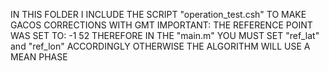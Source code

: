 IN THIS FOLDER I INCLUDE THE SCRIPT "operation_test.csh" TO MAKE GACOS CORRECTIONS WITH GMT
IMPORTANT: THE REFERENCE POINT WAS SET TO: -1 52
THEREFORE IN THE "main.m" YOU MUST SET "ref_lat" and "ref_lon" ACCORDINGLY
OTHERWISE THE ALGORITHM WILL USE A MEAN PHASE
